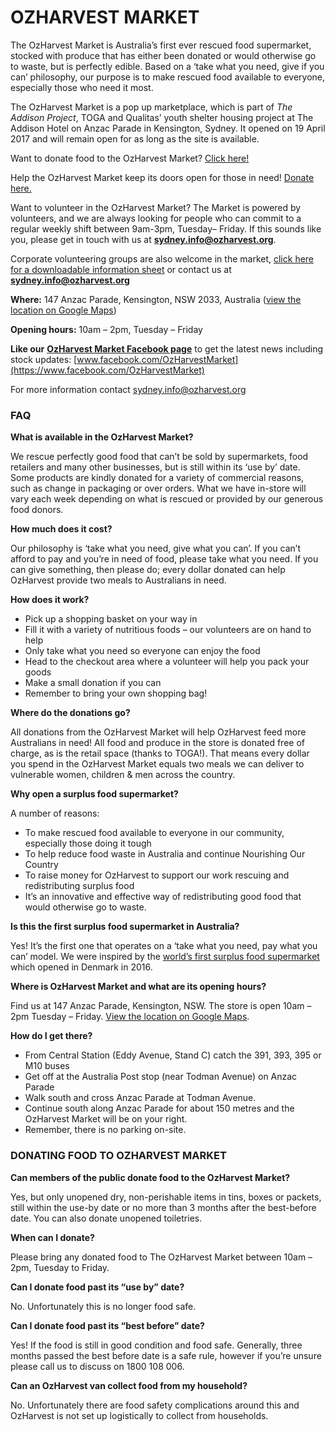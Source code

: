 # OZHARVEST MARKET

The OzHarvest Market is Australia’s first ever rescued food supermarket, stocked with produce that has either been donated or would otherwise go to waste, but is perfectly edible. Based on a ‘take what you need, give if you can’ philosophy, our purpose is to make rescued food available to everyone, especially those who need it most.

The OzHarvest Market is a pop up marketplace, which is part of _The Addison Project_, TOGA and Qualitas’ youth shelter housing project at The Addison Hotel on Anzac Parade in Kensington, Sydney. It opened on 19 April 2017 and will remain open for as long as the site is available.

Want to donate food to the OzHarvest Market? [Click here!](https://www.ozharvest.org/what-we-do/market/#food-donation)

Help the OzHarvest Market keep its doors open for those in need! [Donate here.](https://www.ozharvest.org/what-we-do/give-a-little-love/donate-money/)

Want to volunteer in the OzHarvest Market? The Market is powered by volunteers, and we are always looking for people who can commit to a regular weekly shift between 9am-3pm, Tuesday– Friday. If this sounds like you, please get in touch with us at [**sydney.info@ozharvest.org**](mailto:sydney.info@ozharvest.org).

Corporate volunteering groups are also welcome in the market, [click here for a downloadable information sheet](https://www.ozharvest.org/wp-content/uploads/2017/03/OzHarvest-Market-Corporate-Volunteering.pdf) or contact us at [**sydney.info@ozharvest.org**](mailto:sydney.info@ozharvest.org)

**Where:** 147 Anzac Parade, Kensington, NSW 2033, Australia \([view the location on Google Maps](https://www.google.com.au/maps/place/147+Anzac+Parade,+Kensington+NSW+2033/@-33.9112044,151.2204861,17z/data=!3m1!4b1!4m5!3m4!1s0x6b12b1f290032d73:0xe74411746f50f210!8m2!3d-33.9112044!4d151.2226748)\)

**Opening hours:** 10am – 2pm, Tuesday – Friday

**Like our** [**OzHarvest Market Facebook page**](https://www.facebook.com/OzHarvestMarket) to get the latest news including stock updates: [www.facebook.com/OzHarvestMarket](https://www.facebook.com/OzHarvestMarket)

For more information contact [sydney.info@ozharvest.org](mailto:sydney.info@ozharvest.org)

### FAQ

**What is available in the OzHarvest Market?**

We rescue perfectly good food that can’t be sold by supermarkets, food retailers and many other businesses, but is still within its ‘use by’ date. Some products are kindly donated for a variety of commercial reasons, such as change in packaging or over orders. What we have in-store will vary each week depending on what is rescued or provided by our generous food donors.

**How much does it cost?**

Our philosophy is ‘take what you need, give what you can’. If you can’t afford to pay and you’re in need of food, please take what you need. If you can give something, then please do; every dollar donated can help OzHarvest provide two meals to Australians in need.

**How does it work?**

* Pick up a shopping basket on your way in
* Fill it with a variety of nutritious foods – our volunteers are on hand to help
* Only take what you need so everyone can enjoy the food
* Head to the checkout area where a volunteer will help you pack your goods
* Make a small donation if you can
* Remember to bring your own shopping bag!

**Where do the donations go?**

All donations from the OzHarvest Market will help OzHarvest feed more Australians in need! All food and produce in the store is donated free of charge, as is the retail space \(thanks to TOGA!\). That means every dollar you spend in the OzHarvest Market equals two meals we can deliver to vulnerable women, children & men across the country.

**Why open a surplus food supermarket?**

A number of reasons:

* To make rescued food available to everyone in our community, especially those doing it tough
* To help reduce food waste in Australia and continue Nourishing Our Country
* To raise money for OzHarvest to support our work rescuing and redistributing surplus food
* It’s an innovative and effective way of redistributing good food that would otherwise go to waste.

**Is this the first surplus food supermarket in Australia?**

Yes! It’s the first one that operates on a ‘take what you need, pay what you can’ model. We were inspired by the [world’s first surplus food supermarket](https://donate.danchurchaid.org/wefood) which opened in Denmark in 2016.

**Where is OzHarvest Market and what are its opening hours?**

Find us at 147 Anzac Parade, Kensington, NSW. The store is open 10am – 2pm Tuesday – Friday. [View the location on Google Maps](https://www.google.com.au/maps/place/147+Anzac+Parade,+Kensington+NSW+2033/@-33.9112044,151.2204861,17z/data=!3m1!4b1!4m5!3m4!1s0x6b12b1f290032d73:0xe74411746f50f210!8m2!3d-33.9112044!4d151.2226748).

**How do I get there?**

* From Central Station \(Eddy Avenue, Stand C\) catch the 391, 393, 395 or M10 buses
* Get off at the Australia Post stop \(near Todman Avenue\) on Anzac Parade
* Walk south and cross Anzac Parade at Todman Avenue.
* Continue south along Anzac Parade for about 150 metres and the OzHarvest Market will be on your right.
* Remember, there is no parking on-site.

### DONATING FOOD TO OZHARVEST MARKET

**Can members of the public donate food to the OzHarvest Market?**

Yes, but only unopened dry, non-perishable items in tins, boxes or packets, still within the use-by date or no more than 3 months after the best-before date. You can also donate unopened toiletries.

**When can I donate?**

Please bring any donated food to The OzHarvest Market between 10am – 2pm, Tuesday to Friday.

**Can I donate food past its “use by” date?**

No. Unfortunately this is no longer food safe.

**Can I donate food past its “best before” date?**

Yes! If the food is still in good condition and food safe. Generally, three months passed the best before date is a safe rule, however if you’re unsure please call us to discuss on 1800 108 006.

**Can an OzHarvest van collect food from my household?**

No. Unfortunately there are food safety complications around this and OzHarvest is not set up logistically to collect from households.

